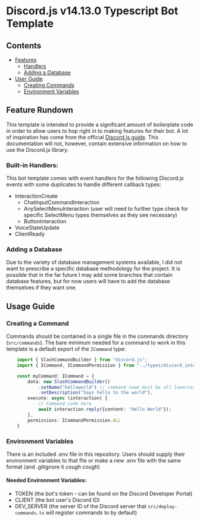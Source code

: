 # Discord.js v14.13.0 Typescript Bot Template

## Contents
- [Features](#toc-features)
    - [Handlers](#toc-feature-handlers)
    - [Adding a Database](#toc-feature-db)
- [User Guide](#toc-user-guide)
    - [Creating Commands](#toc-guide-command-create)
    - [Environment Variables](#toc-guide-env)

<a id="toc-features"></a>  

## Feature Rundown
This template is intended to provide a significant amount of boilerplate code in order to allow users to hop right in to making features for their bot. A lot of inspiration has come from the official [Discord.js guide](https://discordjs.guide/#before-you-begin). This documentation will not, however, contain extensive information on how to use the Discord.js library.

<a id="toc-feature-handlers"></a>  

### Built-in Handlers:
This bot template comes with event handlers for the following Discord.js events with some duplicates to handle different callback types:
- InteractionCreate
    - ChatInputCommandInteraction
    - AnySelectMenuInteraction (user will need to further type check for specific SelectMenu types themselves as they see necessary)
    - ButtonInteraction
- VoiceStateUpdate
- ClientReady

<a id="toc-feature-db"></a>  

### Adding a Database
Due to the variety of database management systems available, I did not want to prescribe a specific database methodology for the project. It is possible that in the far future I may add some branches that contain database features, but for now users will have to add the database themselves if they want one.

<a id="toc-user-guide"></a>  

## Usage Guide

<a id="toc-guide-command-create"></a>

### Creating a Command
Commands should be contained in a single file in the commands directory (`src/commands`). The bare minimum needed for a command to work in this template is a default export of the `ICommand` type:  
```typescript
    import { SlashCommandBuilder } from "discord.js";
    import { ICommand, ICommandPermission } from "../types/discord_interactions";

    const myCommand: ICommand = {
        data: new SlashCommandBuilder()
            .setName("helloworld") // command name must be all lowercase
            .setDescription("Says hello to the world"),
        execute: async (interaction) {
            // Command code here
            await interaction.reply({content: "Hello World"});
        },
        permissions: ICommandPermission.ALL
    }
```

<a id="toc-guide-env"></a>

### Environment Variables
There is an included .env file in this repository. Users should supply their environment variables to that file or make a new .env file with the same format (and .gitignore it *cough cough*)

#### Needed Environment Variables:
- TOKEN (the bot's token - can be found on the Discord Developer Portal)
- CLIENT (the bot user's Discord ID)
- DEV_SERVER (the server ID of the Discord server that `src/deploy-commands.ts` will register commands to by default)

